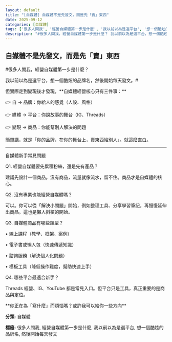 ```yaml
---
layout: default
title: "[自媒體] 自媒體不是先發文，而是先「賣」東西"
date: 2025-09-12
categories: [自媒體]
tags: ['很多人問我', '經營自媒體第一步是什麼', '我以前以為是選平台', '想一個酷炫的品牌名', '然後開始每天發文']
description: "#很多人問我，經營自媒體第一步是什麼？ 我以前以為是選平台，想一個酷炫的品牌名，然後開始每天發文。# 但實際走到變現後才發現，**自媒體經營核心只有三件事：** 👉 自 → 品牌：你給人的感覺（人設、..."
---
```


<div class="card-section-1">
<h2>自媒體不是先發文，而是先「賣」東西</h2>
<p>#很多人問我，經營自媒體第一步是什麼？</p>
<p>我以前以為是選平台，想一個酷炫的品牌名，然後開始每天發文。#</p>
<p>但實際走到變現後才發現，**自媒體經營核心只有三件事：**</p>
<p>👉 自 → 品牌：你給人的感覺（人設、風格）</p>
<p>👉 媒體 → 平台：你說故事的舞台（IG、Threads）</p>
<p>👉 變現 → 商品：你能幫別人解決的問題</p>
<p>簡單講，就是「你的品牌，在你的舞台上，賣東西給別人」。就這麼直白。</p>
<hr>
<p>自媒體新手常見問題</p>
<p>Q1. 經營自媒體要先累積粉絲，還是先有產品？</p>
<p>建議先設計一個商品。沒有商品，流量就像流水，留不住。商品才是自媒體的核心。</p>
<p>Q2. 沒有專業也能經營自媒體嗎？</p>
<p>可以。你可以從「解決小問題」開始，例如整理工具、分享學習筆記，再慢慢延伸出商品。這也是懶人斜槓的開始。</p>
<p>Q3. 自媒體商品有哪些類型？</p>
<p>• 線上課程（教學、框架、案例）</p>
<p>• 電子書或懶人包（快速傳遞知識）</p>
<p>• 諮詢服務（解決個人化問題）</p>
<p>• 模板工具（降低操作難度，幫助快速上手）</p>
<p>Q4. 哪些平台最適合新手？</p>
<p>Threads 經營、IG、YouTube 都是常見入口。但平台只是工具，真正重要的是商品與定位。</p>
<p>**你正在為「寫什麼」而煩惱嗎？或許我可以給你一些方向**</p>
<p><strong>分類:</strong> 自媒體</p>
<p><strong>標籤:</strong> 很多人問我, 經營自媒體第一步是什麼, 我以前以為是選平台, 想一個酷炫的品牌名, 然後開始每天發文</p>
</div>
